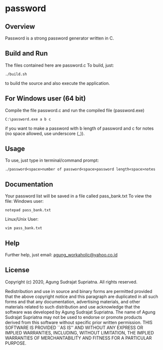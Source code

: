 # password

## Overview
Password is a strong password generator written in C.

## Build and Run

The files contained here are password.c
To build, just:
```
./build.sh
```
to build the source and also execute the application.

## For Windows user (64 bit)
Compile the file password.c and run the compiled file (password.exe)
```
C:\password.exe a b c
```
if you want to make a password with b length of password and c for notes (no space allowed, use underscore (_)).

## Usage
To use, just type in terminal/command prompt:
```
./password<space>number of password<space>password length<space>notes
```

## Documentation
Your password list will be saved in a file called pass_bank.txt
To view the file:
Windows user:
```
notepad pass_bank.txt
```

Linux/Unix User:
```
vim pass_bank.txt
```
## Help
Further help, just email: agung_workaholic@yahoo.co.id

## License
Copyright (c) 2020, Agung Sudrajat Supriatna.
All rights reserved.

Redistribution and use in source and binary forms are permitted provided that the above copyright notice and this paragraph are duplicated in all such forms and that any documentation, advertising materials, and other materials related to such distribution and use acknowledge that the software was developed by Agung Sudrajat Supriatna. The name of Agung Sudrajat Supriatna may not be used to endorse or promote products derived from this software without specific prior written permission.
THIS SOFTWARE IS PROVIDED ``AS IS'' AND WITHOUT ANY EXPRESS OR IMPLIED WARRANTIES, INCLUDING, WITHOUT LIMITATION, THE IMPLIED WARRANTIES OF MERCHANTABILITY AND FITNESS FOR A PARTICULAR PURPOSE.
